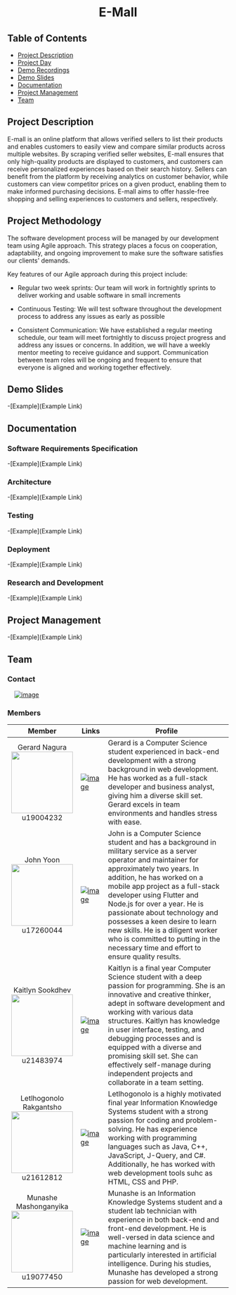 <div align="center">
  <h1>E-Mall</h1>
</div>

## Table of Contents

- [Project Description](#project-description)
- [Project Day](#project-day)
- [Demo Recordings](#demo-recordings)
- [Demo Slides](#demo-slides)
- [Documentation](#documentation)
- [Project Management](#project-management)
- [Team](#team)

## Project Description

E-mall is an online platform that allows verified sellers to list their products and enables customers to easily view and compare similar products across multiple websites. By scraping verified seller websites, E-mall ensures that only high-quality products are displayed to customers, and customers can receive personalized experiences based on their search history. Sellers can benefit from the platform by receiving analytics on customer behavior, while customers can view competitor prices on a given product, enabling them to make informed purchasing decisions. E-mall aims to offer hassle-free shopping and selling experiences to customers and sellers, respectively.

## Project Methodology

The software development process will be managed by our development team using Agile approach. This strategy places a focus on cooperation, adaptability, and ongoing improvement to make sure the software satisfies our clients' demands.

Key features of our Agile approach during this project include:

* Regular two week sprints: Our team will work in fortnightly sprints to deliver working and usable software in small increments

* Continuous Testing: We will test software throughout the development process to address any issues as early as possible

* Consistent Communication: We have established a regular meeting schedule, our team will meet fortnightly to discuss project progress and address any issues or concerns. In addition, we will have a weekly mentor meeting to receive guidance and support. Communication between team roles will be ongoing and frequent to ensure that everyone is aligned and working together effectively.


## Demo Slides

-[Example](Example Link)

## Documentation

### Software Requirements Specification

-[Example](Example Link)

### Architecture

-[Example](Example Link)

### Testing
-[Example](Example Link)

### Deployment
-[Example](Example Link)

### Research and Development
-[Example](Example Link)

## Project Management

-[Example](Example Link)

## Team

### Contact

&nbsp;&nbsp;&nbsp;&nbsp;[![image](https://img.shields.io/badge/Gmail-D14836?style=for-the-badge&logo=gmail&logoColor=white)](mailto:syntax.sharks@gmail.com?subject[GitHub])
&nbsp;&nbsp;&nbsp;&nbsp;&nbsp;

### Members

| Member | Links | Profile |
|:-:|--|--|
| Gerard Nagura <br> <img src="https://drive.google.com/uc?export=view&id=115KAmYTvMNWBVfBuKUs_1TffhrUbxOD0" width="140"/>  <br> u19004232| [![image](https://img.shields.io/badge/GitHub-100000?style=for-the-badge&logo=github&logoColor=white "Github Profile")](https://github.com/MaverickGDN03) | Gerard is a Computer Science student experienced in back-end development with a strong background in web development. He has worked as a full-stack developer and business analyst, giving him a diverse skill set. Gerard excels in team environments and handles stress with ease.  |
| John Yoon <br> <img src="https://drive.google.com/uc?export=view&id=1TK_uwvL4jydNmKwzLUnOML0Rl0YUvd2o" width="140"/>  <br> u17260044| [![image](https://img.shields.io/badge/GitHub-100000?style=for-the-badge&logo=github&logoColor=white "Github Profile")](https://github.com/u17260044) |  John is a Computer Science student and has a background in military service as a server operator and maintainer for approximately two years. In addition, he has worked on a mobile app project as a full-stack developer using Flutter and Node.js for over a year. He is passionate about technology and possesses a keen desire to learn new skills. He is a diligent worker who is committed to putting in the necessary time and effort to ensure quality results. |
| Kaitlyn Sookdhev <br> <img src="https://drive.google.com/uc?export=view&id=1PDeEeioCIas4vEcCCko6-iE6MbUBPowr" width="140"/>  <br> u21483974| [![image](https://img.shields.io/badge/GitHub-100000?style=for-the-badge&logo=github&logoColor=white "Github Profile")](https://www.linkedin.com/in/kaitlyn-sookdhew-b999ab21b/) | Kaitlyn is a final year Computer Science student with a deep passion for programming. She is an innovative and creative thinker, adept in software development and working with various data structures. Kaitlyn has knowledge in user interface, testing, and debugging processes and is equipped with a diverse and promising skill set. She can effectively self-manage during independent projects and collaborate in a team setting.   |
| Letlhogonolo Rakgantsho<br> <img src="https://drive.google.com/uc?export=view&id=15OUNJZJjkToJkL5I97H-JaCKCMT1xJjC" width="140"/>  <br> u21612812 | [![image](https://img.shields.io/badge/GitHub-100000?style=for-the-badge&logo=github&logoColor=white "Github Profile")](https://github.com/Eaziey22?tab=repositories) |Letlhogonolo is a highly motivated final year Information Knowledge Systems student with a strong passion for coding and problem-solving. He has experience working with programming languages such as Java, C++, JavaScript, J-Query, and C#. Additionally, he has worked with web development tools suhc as HTML, CSS and PHP. |
| Munashe Mashonganyika <br> <img src="https://drive.google.com/uc?export=view&id=1v34OzFyB3CdvIl4HjISkxaFsduWbipR9" width="140"/>  <br> u19077450 | [![image](https://img.shields.io/badge/GitHub-100000?style=for-the-badge&logo=github&logoColor=white "Github Profile")](https://github.com/munashemash) |Munashe is an Information Knowledge Systems student and a student lab technician with experience in both back-end and front-end development. He is well-versed in data science and machine learning and is particularly interested in artificial intelligence. During his studies, Munashe has developed a strong passion for web development.    |
